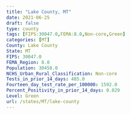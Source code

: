 ```yaml
---
title: "Lake County, MT"
date: 2021-06-25
draft: false
type: county
tags: [FIPS:30047.0,FEMA:8.0,Non-core,Green]
categories: [MT]
County: Lake County
State: MT
FIPS: 30047.0
FEMA_Region: 8.0
Population: 30458.0
NCHS_Urban_Rural_Classification: Non-core
Tests_in_prior_14_days: 485.0
Fourteen_day_test_rate_per_100000: 1592.0
Percent_Positivity_in_prior_14_days: 0.029
Level: Green
url: /states/MT/lake-county
---
```



